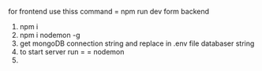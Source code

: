 for frontend use thiss command = npm run dev
form backend 
1. npm i
2. npm i nodemon -g
3. get mongoDB connection string and replace in .env file databaser string
4. to start server run  = =  nodemon
5. 

